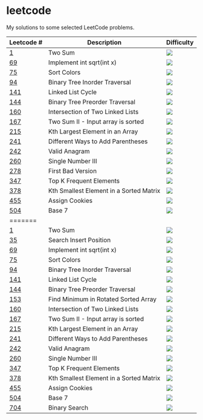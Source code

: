 # leetcode

My solutions to some selected LeetCode problems.


| Leetcode #    | Description   | Difficulty |
| ------------- | ------------- | ------------- |
|[1](https://github.com/ffflora/leetcode/blob/master/python/1.md)| Two Sum | ![](https://img.shields.io/badge/-esay-green)|
| [69](https://github.com/ffflora/leetcode/blob/master/python/69.md)    | Implement int sqrt(int x) | ![](https://img.shields.io/badge/-esay-green)|
| [75](https://github.com/ffflora/leetcode/blob/master/python/75.md)    | Sort Colors | ![](https://img.shields.io/badge/-medium-yellow) |
| [94](https://github.com/ffflora/leetcode/blob/master/python/94.md)    | Binary Tree Inorder Traversal | ![](https://img.shields.io/badge/-medium-yellow) |
| [141](https://github.com/ffflora/leetcode/blob/master/python/141.md)    | Linked List Cycle | ![](https://img.shields.io/badge/-esay-green) |
| [144](https://github.com/ffflora/leetcode/blob/master/python/144.md)    | Binary Tree Preorder Traversal | ![](https://img.shields.io/badge/-medium-yellow) |
| [160](https://github.com/ffflora/leetcode/blob/master/python/160.md)    | Intersection of Two Linked Lists | ![](https://img.shields.io/badge/-esay-green) |
| [167](https://github.com/ffflora/leetcode/blob/master/python/167.md)    | Two Sum II - Input array is sorted | ![](https://img.shields.io/badge/-esay-green)|
| [215](https://github.com/ffflora/leetcode/blob/master/python/215.md)    | Kth Largest Element in an Array | ![](https://img.shields.io/badge/-medium-yellow)  |
| [241](https://github.com/ffflora/leetcode/blob/master/python/241.md)    | Different Ways to Add Parentheses | ![](https://img.shields.io/badge/-medium-yellow)  |
| [242](https://github.com/ffflora/leetcode/blob/master/python/242.md)    | Valid Anagram| ![](https://img.shields.io/badge/-esay-green)  |
| [260](https://github.com/ffflora/leetcode/blob/master/python/260.md)    | Single Number III | ![](https://img.shields.io/badge/-medium-yellow)  |
| [278](https://github.com/ffflora/leetcode/blob/master/python/278.md) | First Bad Version | ![](https://img.shields.io/badge/-esay-green) |
| [347](https://github.com/ffflora/leetcode/blob/master/python/347.md)    | Top K Frequent Elements | ![](https://img.shields.io/badge/-medium-yellow)  |
| [378](https://github.com/ffflora/leetcode/blob/master/python/378.md)    | Kth Smallest Element in a Sorted Matrix | ![](https://img.shields.io/badge/-medium-yellow)  |
| [455](https://github.com/ffflora/leetcode/blob/master/python/455.md)    | Assign Cookies | ![](https://img.shields.io/badge/-esay-green) |
| [504](https://github.com/ffflora/leetcode/blob/master/python/504.md) | Base 7 | ![](https://img.shields.io/badge/-esay-green) |
|=======|||
|[1](https://github.com/ffflora/leetcode/blob/master/1.md)| Two Sum | ![](https://img.shields.io/badge/-esay-green)|
| [35](https://github.com/ffflora/leetcode/blob/master/35.md)           | Search Insert Position| ![](https://img.shields.io/badge/-esay-green)|
| [69](https://github.com/ffflora/leetcode/blob/master/69.md)           | Implement int sqrt(int x) | ![](https://img.shields.io/badge/-esay-green)|
| [75](https://github.com/ffflora/leetcode/blob/master/75.md)           | Sort Colors | ![](https://img.shields.io/badge/-medium-yellow) |
| [94](https://github.com/ffflora/leetcode/blob/master/94.md)           | Binary Tree Inorder Traversal | ![](https://img.shields.io/badge/-medium-yellow) |
| [141](https://github.com/ffflora/leetcode/blob/master/141.md)           | Linked List Cycle | ![](https://img.shields.io/badge/-esay-green) |
| [144](https://github.com/ffflora/leetcode/blob/master/144.md)           | Binary Tree Preorder Traversal | ![](https://img.shields.io/badge/-medium-yellow) |
| [153](https://github.com/ffflora/leetcode/blob/master/153.md)           |Find Minimum in Rotated Sorted Array | ![](https://img.shields.io/badge/-medium-yellow) |
| [160](https://github.com/ffflora/leetcode/blob/master/160.md)           | Intersection of Two Linked Lists | ![](https://img.shields.io/badge/-esay-green) |
| [167](https://github.com/ffflora/leetcode/blob/master/167.md)           | Two Sum II - Input array is sorted | ![](https://img.shields.io/badge/-esay-green)|
| [215](https://github.com/ffflora/leetcode/blob/master/215.md)           | Kth Largest Element in an Array | ![](https://img.shields.io/badge/-medium-yellow)  |
| [241](https://github.com/ffflora/leetcode/blob/master/241.md)           | Different Ways to Add Parentheses | ![](https://img.shields.io/badge/-medium-yellow)  |
| [242](https://github.com/ffflora/leetcode/blob/master/242.md)           | Valid Anagram| ![](https://img.shields.io/badge/-esay-green)  |
| [260](https://github.com/ffflora/leetcode/blob/master/260.md)           | Single Number III | ![](https://img.shields.io/badge/-medium-yellow)  |
| [347](https://github.com/ffflora/leetcode/blob/master/347.md)           | Top K Frequent Elements | ![](https://img.shields.io/badge/-medium-yellow)  |
| [378](https://github.com/ffflora/leetcode/blob/master/378.md)           | Kth Smallest Element in a Sorted Matrix | ![](https://img.shields.io/badge/-medium-yellow)  |
| [455](https://github.com/ffflora/leetcode/blob/master/455.md)           | Assign Cookies | ![](https://img.shields.io/badge/-esay-green) |
| [504](https://github.com/ffflora/leetcode/blob/master/504.md) | Base 7 | ![](https://img.shields.io/badge/-esay-green) |
| [704](https://github.com/ffflora/leetcode/blob/master/704.md) |Binary Search | ![](https://img.shields.io/badge/-esay-green) |

